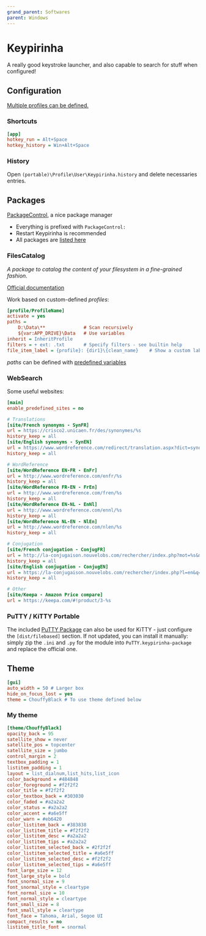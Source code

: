 ```yaml
---
grand_parent: Softwares
parent: Windows
---
```


# Keypirinha

A really good keystroke launcher, and also capable to search for stuff when configured!

## Configuration

[Multiple profiles can be defined.](https://keypirinha.com/configuration.html#machine-and-user-specific-settings)

### Shortcuts

```ini
[app]
hotkey_run = Alt+Space
hotkey_history = Win+Alt+Space
```

### History

Open `(portable)\Profile\User\Keypirinha.history` and delete necessaries entries.

## Packages

[PackageControl](https://github.com/ueffel/Keypirinha-PackageControl), a nice package manager

* Everything is prefixed with `PackageControl:`
* Restart Keypirinha is recommended
* All packages are [listed here](https://ue.spdns.de/packagecontrol/)

### FilesCatalog

*A package to catalog the content of your filesystem in a fine-grained fashion.*

[Official documentation](https://keypirinha.com/packages/filescatalog.html)

Work based on custom-defined *profiles*:

```ini
[profile/ProfileName]
activate = yes
paths =
    D:\Data\**              # Scan recursively
    ${var:APP_DRIVE}\Data   # Use variables
inherit = InheritProfile
filters = + ext: .txt       # Specify filters - see builtin help
file_item_label = {profile}: {dir1}\{clean_name}    # Show a custom label
```

*paths* can be defined with [predefined variables](https://keypirinha.com/configuration.html#predefined-variables)

### WebSearch

Some useful websites:

```ini
[main]
enable_predefined_sites = no

# Translations
[site/French synonyms - SynFR]
url = https://crisco2.unicaen.fr/des/synonymes/%s
history_keep = all
[site/English synonyms - SynEN]
url = https://www.wordreference.com/redirect/translation.aspx?dict=synonyms&w=%s
history_keep = all

# WordReference
[site/WordReference EN-FR - EnFr]
url = http://www.wordreference.com/enfr/%s
history_keep = all
[site/WordReference FR-EN - FrEn]
url = http://www.wordreference.com/fren/%s
history_keep = all
[site/WordReference EN-NL - EnNl]
url = http://www.wordreference.com/ennl/%s
history_keep = all
[site/WordReference NL-EN - NlEn]
url = http://www.wordreference.com/nlen/%s
history_keep = all

# Conjugation
[site/French conjugation - ConjugFR]
url = http://la-conjugaison.nouvelobs.com/rechercher/index.php?mot=%s&moteur=conjugaison
history_keep = all
[site/English conjugation - ConjugEN]
url = https://la-conjugaison.nouvelobs.com/rechercher/index.php?l=en&q=%s
history_keep = all

# Other
[site/Keepa - Amazon Price compare]
url = https://keepa.com/#!product/3-%s
```

### PuTTY / KiTTY Portable

The included [PuTTY Package](https://keypirinha.com/packages/putty.html?highlight=putty) can also be used for KiTTY - just configure the `[dist/filebased]` section.
If not updated, you can install it manually: simply zip the `.ini` and `.py` for the module into `PuTTY.keypirinha-package` and replace the official one.

## Theme

```ini
[gui]
auto_width = 50 # Larger box
hide_on_focus_lost = yes
theme = ChouffyBlack # To use theme defined below
```

### My theme

```ini
[theme/ChouffyBlack]
opacity_back = 95
satellite_show = never
satellite_pos = topcenter
satellite_size = jumbo
control_margin = 2
textbox_padding = 1
listitem_padding = 1
layout = list_dialnum,list_hits,list_icon
color_background = #484848
color_foreground = #f2f2f2
color_title = #f2f2f2
color_textbox_back = #303030
color_faded = #a2a2a2
color_status = #a2a2a2
color_accent = #a6e5ff
color_warn = #eb6420
color_listitem_back = #383838
color_listitem_title = #f2f2f2
color_listitem_desc = #a2a2a2
color_listitem_tips = #a2a2a2
color_listitem_selected_back = #2f2f2f
color_listitem_selected_title = #a6e5ff
color_listitem_selected_desc = #f2f2f2
color_listitem_selected_tips = #a6e5ff
font_large_size = 12
font_large_style = bold
font_snormal_size = 9
font_snormal_style = cleartype
font_normal_size = 10
font_normal_style = cleartype
font_small_size = 8
font_small_style = cleartype
font_face = Tahoma, Arial, Segoe UI
compact_results = no
listitem_title_font = snormal
```